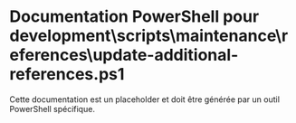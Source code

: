 # Documentation PowerShell pour development\scripts\maintenance\references\update-additional-references.ps1

Cette documentation est un placeholder et doit être générée par un outil PowerShell spécifique.
